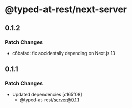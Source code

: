 # @typed-at-rest/next-server

## 0.1.2

### Patch Changes

- c6bafad: fix accidentally depending on Next.js 13

## 0.1.1

### Patch Changes

- Updated dependencies [c165f08]
  - @typed-at-rest/server@0.1.1
